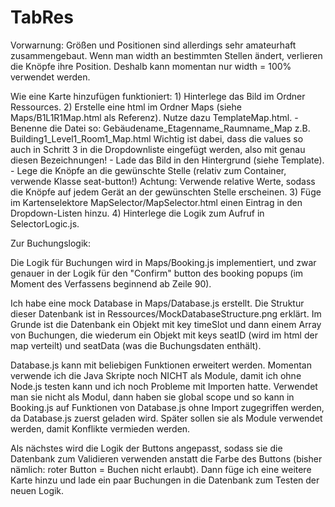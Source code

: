 # TabRes

Vorwarnung:
Größen und Positionen sind allerdings sehr amateurhaft zusammengebaut.
Wenn man width an bestimmten Stellen ändert, verlieren die Knöpfe ihre Position.
Deshalb kann momentan nur width = 100% verwendet werden.



Wie eine Karte hinzufügen funktioniert:
    1) Hinterlege das Bild im Ordner Ressources.
    2) Erstelle eine html im Ordner Maps (siehe Maps/B1L1R1Map.html als Referenz).
       Nutze dazu TemplateMap.html.
        - Benenne die Datei so: Gebäudename_Etagenname_Raumname_Map
          z.B. Building1_Level1_Room1_Map.html
          Wichtig ist dabei, dass die values so auch in Schritt 3 in die Dropdownliste
          eingefügt werden, also mit genau diesen Bezeichnungen!
        - Lade das Bild in den Hintergrund (siehe Template).
        - Lege die Knöpfe an die gewünschte Stelle (relativ zum Container, verwende
          Klasse seat-button!)
        Achtung: Verwende relative Werte, sodass die Knöpfe auf jedem Gerät an der
        gewünschten Stelle erscheinen.
    3) Füge im Kartenselektore MapSelector/MapSelector.html einen Eintrag in den
       Dropdown-Listen hinzu.
    4) Hinterlege die Logik zum Aufruf in SelectorLogic.js.



Zur Buchungslogik:

Die Logik für Buchungen wird in Maps/Booking.js implementiert, und zwar genauer in der
Logik für den "Confirm" button des booking popups (im Moment des Verfassens beginnend
ab Zeile 90).

Ich habe eine mock Database in Maps/Database.js erstellt. Die Struktur dieser Datenbank
ist in Ressources/MockDatabaseStructure.png erklärt. Im Grunde ist die Datenbank ein
Objekt mit key timeSlot und dann einem Array von Buchungen, die wiederum ein Objekt mit
keys seatID (wird im html der map verteilt) und seatData (was die Buchungsdaten enthält).

Database.js kann mit beliebigen Funktionen erweitert werden. Momentan verwende ich die
Java Skripte noch NICHT als Module, damit ich ohne Node.js testen kann und ich noch
Probleme mit Importen hatte. Verwendet man sie nicht als Modul, dann haben sie global
scope und so kann in Booking.js auf Funktionen von Database.js ohne Import zugegriffen
werden, da Database.js zuerst geladen wird. Später sollen sie als Module verwendet
werden, damit Konflikte vermieden werden.

Als nächstes wird die Logik der Buttons angepasst, sodass sie die Datenbank zum Validieren
verwenden anstatt die Farbe des Buttons (bisher nämlich: roter Button = Buchen nicht erlaubt).
Dann füge ich eine weitere Karte hinzu und lade ein paar Buchungen in die Datenbank zum
Testen der neuen Logik.
